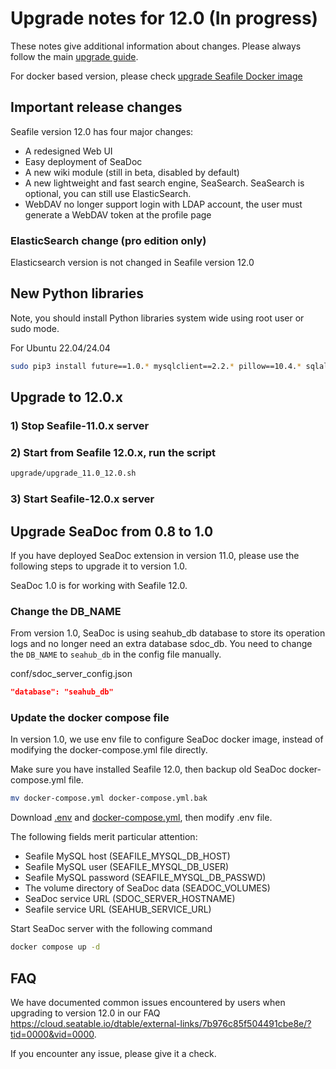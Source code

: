 # Upgrade notes for 12.0 (In progress)

These notes give additional information about changes.
Please always follow the main [upgrade guide](./upgrade.md).

For docker based version, please check [upgrade Seafile Docker image](./upgrade_docker.md)

## Important release changes

Seafile version 12.0 has four major changes:

* A redesigned Web UI
* Easy deployment of SeaDoc
* A new wiki module (still in beta, disabled by default)
* A new lightweight and fast search engine, SeaSearch. SeaSearch is optional, you can still use ElasticSearch.
* WebDAV no longer support login with LDAP account, the user must generate a WebDAV token at the profile page

### ElasticSearch change (pro edition only)

Elasticsearch version is not changed in Seafile version 12.0

## New Python libraries

Note, you should install Python libraries system wide using root user or sudo mode.

For Ubuntu 22.04/24.04

```sh
sudo pip3 install future==1.0.* mysqlclient==2.2.* pillow==10.4.* sqlalchemy==2.0.* gevent==24.2.* captcha==0.6.* django_simple_captcha==0.6.* djangosaml2==1.9.* pysaml2==7.3.* pycryptodome==3.20.* cffi==1.17.0 python-ldap==3.4.*
```

## Upgrade to 12.0.x

### 1) Stop Seafile-11.0.x server

### 2) Start from Seafile 12.0.x, run the script

```sh
upgrade/upgrade_11.0_12.0.sh
```

### 3) Start Seafile-12.0.x server

## Upgrade SeaDoc from 0.8 to 1.0

If you have deployed SeaDoc extension in version 11.0, please use the following steps to upgrade it to version 1.0.

SeaDoc 1.0 is for working with Seafile 12.0.

### Change the DB_NAME

From version 1.0, SeaDoc is using seahub_db database to store its operation logs and no longer need an extra database sdoc_db. You need to change the `DB_NAME` to `seahub_db` in the config file manually.

conf/sdoc_server_config.json

```json
"database": "seahub_db"
```

### Update the docker compose file

In version 1.0, we use env file to configure SeaDoc docker image, instead of modifying the docker-compose.yml file directly.

Make sure you have installed Seafile 12.0, then backup old SeaDoc docker-compose.yml file.

```sh
mv docker-compose.yml docker-compose.yml.bak
```

Download [.env](https://manual.seafile.com/docker/docker-compose/seadoc/1.0/standalone/env) and [docker-compose.yml](https://manual.seafile.com/docker/docker-compose/seadoc/1.0/standalone/docker-compose.yml), then modify .env file.

The following fields merit particular attention:

* Seafile MySQL host (SEAFILE_MYSQL_DB_HOST)
* Seafile MySQL user (SEAFILE_MYSQL_DB_USER)
* Seafile MySQL password (SEAFILE_MYSQL_DB_PASSWD)
* The volume directory of SeaDoc data (SEADOC_VOLUMES)
* SeaDoc service URL (SDOC_SERVER_HOSTNAME)
* Seafile service URL (SEAHUB_SERVICE_URL)

Start SeaDoc server with the following command

```sh
docker compose up -d
```

## FAQ

We have documented common issues encountered by users when upgrading to version 12.0 in our FAQ <https://cloud.seatable.io/dtable/external-links/7b976c85f504491cbe8e/?tid=0000&vid=0000>.

If you encounter any issue, please give it a check.

